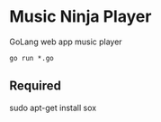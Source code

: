 Music Ninja Player
======================

GoLang web app music player

    go run *.go


Required
-----

sudo apt-get install sox

